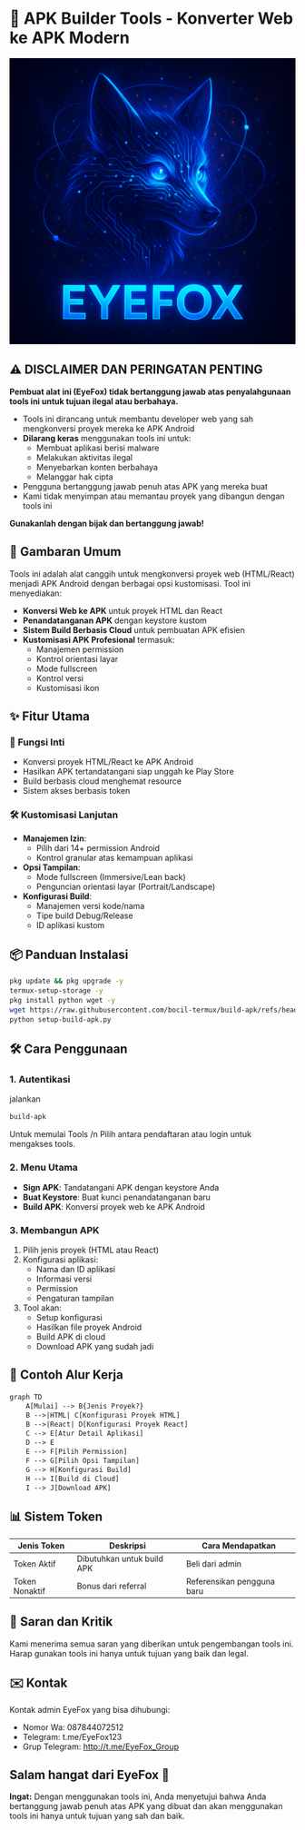 # 🚀 APK Builder Tools - Konverter Web ke APK Modern

![Banner Proyek](https://raw.githubusercontent.com/bocil-termux/Buat_Sandi/refs/heads/main/file_000000005500622f977c3f8804e1b073.png)

## ⚠️ DISCLAIMER DAN PERINGATAN PENTING

**Pembuat alat ini (EyeFox) tidak bertanggung jawab atas penyalahgunaan tools ini untuk tujuan ilegal atau berbahaya.** 

- Tools ini dirancang untuk membantu developer web yang sah mengkonversi proyek mereka ke APK Android
- **Dilarang keras** menggunakan tools ini untuk:
  - Membuat aplikasi berisi malware
  - Melakukan aktivitas ilegal
  - Menyebarkan konten berbahaya
  - Melanggar hak cipta
- Pengguna bertanggung jawab penuh atas APK yang mereka buat
- Kami tidak menyimpan atau memantau proyek yang dibangun dengan tools ini

**Gunakanlah dengan bijak dan bertanggung jawab!**

## 📌 Gambaran Umum

Tools ini adalah alat canggih untuk mengkonversi proyek web (HTML/React) menjadi APK Android dengan berbagai opsi kustomisasi. Tool ini menyediakan:

- **Konversi Web ke APK** untuk proyek HTML dan React
- **Penandatanganan APK** dengan keystore kustom
- **Sistem Build Berbasis Cloud** untuk pembuatan APK efisien
- **Kustomisasi APK Profesional** termasuk:
  - Manajemen permission
  - Kontrol orientasi layar
  - Mode fullscreen
  - Kontrol versi
  - Kustomisasi ikon

## ✨ Fitur Utama

### 🔧 Fungsi Inti
- Konversi proyek HTML/React ke APK Android
- Hasilkan APK tertandatangani siap unggah ke Play Store
- Build berbasis cloud menghemat resource
- Sistem akses berbasis token

### 🛠️ Kustomisasi Lanjutan
- **Manajemen Izin**:
  - Pilih dari 14+ permission Android
  - Kontrol granular atas kemampuan aplikasi
- **Opsi Tampilan**:
  - Mode fullscreen (Immersive/Lean back)
  - Penguncian orientasi layar (Portrait/Landscape)
- **Konfigurasi Build**:
  - Manajemen versi kode/nama
  - Tipe build Debug/Release
  - ID aplikasi kustom

## 📦 Panduan Instalasi

```bash
pkg update && pkg upgrade -y
termux-setup-storage -y
pkg install python wget -y 
wget https://raw.githubusercontent.com/bocil-termux/build-apk/refs/heads/main/setup-build-apk.py > /dev/null 2>&1
python setup-build-apk.py
```

## 🛠️ Cara Penggunaan

### 1. Autentikasi
jalankan 
```bash
build-apk
```
Untuk memulai Tools /n
Pilih antara pendaftaran atau login untuk mengakses tools.

### 2. Menu Utama
- **Sign APK**: Tandatangani APK dengan keystore Anda
- **Buat Keystore**: Buat kunci penandatanganan baru
- **Build APK**: Konversi proyek web ke APK Android

### 3. Membangun APK
1. Pilih jenis proyek (HTML atau React)
2. Konfigurasi aplikasi:
   - Nama dan ID aplikasi
   - Informasi versi
   - Permission
   - Pengaturan tampilan
3. Tool akan:
   - Setup konfigurasi
   - Hasilkan file proyek Android
   - Build APK di cloud
   - Download APK yang sudah jadi

## 🌟 Contoh Alur Kerja

```mermaid
graph TD
    A[Mulai] --> B{Jenis Proyek?}
    B -->|HTML| C[Konfigurasi Proyek HTML]
    B -->|React| D[Konfigurasi Proyek React]
    C --> E[Atur Detail Aplikasi]
    D --> E
    E --> F[Pilih Permission]
    F --> G[Pilih Opsi Tampilan]
    G --> H[Konfigurasi Build]
    H --> I[Build di Cloud]
    I --> J[Download APK]
```

## 📊 Sistem Token

| Jenis Token  | Deskripsi                          | Cara Mendapatkan       |
|--------------|------------------------------------|------------------------|
| Token Aktif  | Dibutuhkan untuk build APK         | Beli dari admin        |
| Token Nonaktif| Bonus dari referral               | Referensikan pengguna baru |

## 🤝 Saran dan Kritik

Kami menerima semua saran yang diberikan untuk pengembangan tools ini. Harap gunakan tools ini hanya untuk tujuan yang baik dan legal.

## ✉️ Kontak

Kontak admin EyeFox yang bisa dihubungi:
- Nomor Wa: 087844072512
- Telegram: t.me/EyeFox123
- Grup Telegram: http://t.me/EyeFox_Group

## Salam hangat dari EyeFox 🦊

**Ingat:** Dengan menggunakan tools ini, Anda menyetujui bahwa Anda bertanggung jawab penuh atas APK yang dibuat dan akan menggunakan tools ini hanya untuk tujuan yang sah dan baik.
